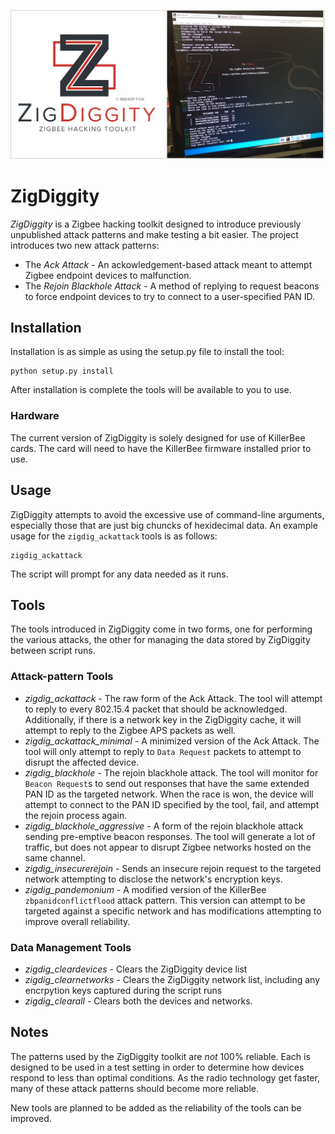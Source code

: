![ZigDiggity - Logo](images/ZigDiggity-DEMO-LateNight-07Aug2018-PHOTOS-5a-PlusLogo.jpg)

# ZigDiggity

*ZigDiggity* is a Zigbee hacking toolkit designed to introduce previously unpublished attack patterns and make testing a bit easier. The project introduces two new attack patterns:

* The *Ack Attack* - An ackowledgement-based attack meant to attempt Zigbee endpoint devices to malfunction.
* The *Rejoin Blackhole Attack* - A method of replying to request beacons to force endpoint devices to try to connect to a user-specified PAN ID.

## Installation

Installation is as simple as using the setup.py file to install the tool:

```
python setup.py install
```

After installation is complete the tools will be available to you to use.

### Hardware

The current version of ZigDiggity is solely designed for use of KillerBee cards. The card will need to have the KillerBee firmware installed prior to use.

## Usage

ZigDiggity attempts to avoid the excessive use of command-line arguments, especially those that are just big chuncks of hexidecimal data. An example usage for the ``zigdig_ackattack`` tools is as follows:

```
zigdig_ackattack
```

The script will prompt for any data needed as it runs.

## Tools

The tools introduced in ZigDiggity come in two forms, one for performing the various attacks, the other for managing the data stored by ZigDiggity between script runs.

### Attack-pattern Tools

* *zigdig_ackattack* - The raw form of the Ack Attack. The tool will attempt to reply to every 802.15.4 packet that should be acknowledged. Additionally, if there is a network key in the ZigDiggity cache, it will attempt to reply to the Zigbee APS packets as well.
* *zigdig_ackattack_minimal* - A minimized version of the Ack Attack. The tool will only attempt to reply to ``Data Request`` packets to attempt to disrupt the affected device.
* *zigdig_blackhole* - The rejoin blackhole attack. The tool will monitor for ``Beacon Request``s to send out responses that have the same extended PAN ID as the targeted network. When the race is won, the device will attempt to connect to the PAN ID specified by the tool, fail, and attempt the rejoin process again.
* *zigdig_blackhole_aggressive* - A form of the rejoin blackhole attack sending pre-emptive beacon responses. The tool will generate a lot of traffic, but does not appear to disrupt Zigbee networks hosted on the same channel.
* *zigdig_insecurerejoin* - Sends an insecure rejoin request to the targeted network attempting to disclose the network's encryption keys.
* *zigdig_pandemonium* - A modified version of the KillerBee ``zbpanidconflictflood`` attack pattern. This version can attempt to be targeted against a specific network and has modifications attempting to improve overall reliability.

### Data Management Tools

* *zigdig_cleardevices* - Clears the ZigDiggity device list
* *zigdig_clearnetworks* - Clears the ZigDiggity network list, including any encrpytion keys captured during the script runs
* *zigdig_clearall* - Clears both the devices and networks.

## Notes

The patterns used by the ZigDiggity toolkit are _not_ 100% reliable. Each is designed to be used in a test setting in order to determine how devices respond to less than optimal conditions. As the radio technology get faster, many of these attack patterns should become more reliable.

New tools are planned to be added as the reliability of the tools can be improved.
